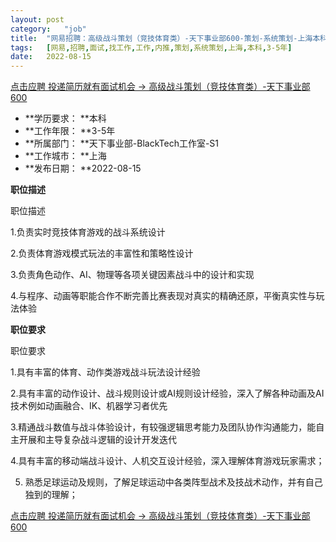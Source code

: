 ```yaml
---
layout:	post
category:	"job"
title:	"网易招聘：高级战斗策划（竞技体育类）-天下事业部600-策划-系统策划-上海本科3-5年"
tags:	[网易,招聘,面试,找工作,工作,内推,策划,系统策划,上海,本科,3-5年]
date:	2022-08-15
---
```


[点击应聘 投递简历就有面试机会 ->  高级战斗策划（竞技体育类）-天下事业部600](http://mobile.bole.netease.com/bole/boleDetail?id=41726&employeeId=346f03c3cda5f04c&key=all)



- **学历要求： **本科
- **工作年限： **3-5年
- **所属部门： **天下事业部-BlackTech工作室-S1
- **工作城市： **上海
- **发布日期： **2022-08-15



**职位描述**

职位描述

1.负责实时竞技体育游戏的战斗系统设计

2.负责体育游戏模式玩法的丰富性和策略性设计

3.负责角色动作、AI、物理等各项关键因素战斗中的设计和实现

4.与程序、动画等职能合作不断完善比赛表现对真实的精确还原，平衡真实性与玩法体验





**职位要求**

职位要求

1.具有丰富的体育、动作类游戏战斗玩法设计经验

2.具有丰富的动作设计、战斗规则设计或AI规则设计经验，深入了解各种动画及AI技术例如动画融合、IK、机器学习者优先

3.精通战斗数值与战斗体验设计，有较强逻辑思考能力及团队协作沟通能力，能自主开展和主导复杂战斗逻辑的设计开发迭代

4.具有丰富的移动端战斗设计、人机交互设计经验，深入理解体育游戏玩家需求；

5. 熟悉足球运动及规则，了解足球运动中各类阵型战术及技战术动作，并有自己独到的理解；



[点击应聘 投递简历就有面试机会 ->  高级战斗策划（竞技体育类）-天下事业部600](http://mobile.bole.netease.com/bole/boleDetail?id=41726&employeeId=346f03c3cda5f04c&key=all)